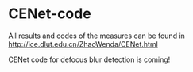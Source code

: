 # CENet-code

All results and codes of the measures can be found in  http://ice.dlut.edu.cn/ZhaoWenda/CENet.html

CENet code for defocus blur detection is coming!
